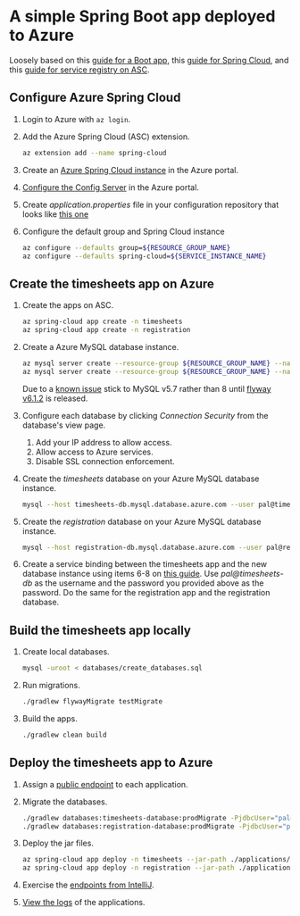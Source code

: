 # A simple Spring Boot app deployed to Azure

Loosely based on this [guide for a Boot app](https://docs.microsoft.com/en-us/azure/spring-cloud/spring-cloud-quickstart-launch-app-portal),
this [guide for Spring Cloud](https://docs.microsoft.com/en-us/azure/spring-cloud/spring-cloud-tutorial-prepare-app-deployment),
and this [guide for service registry on ASC](https://docs.microsoft.com/en-us/azure/spring-cloud/spring-cloud-service-registration).

## Configure Azure Spring Cloud

1.  Login to Azure with `az login`.

1.  Add the Azure Spring Cloud (ASC) extension.
    
    ```bash
    az extension add --name spring-cloud
    ```

1.  Create an [Azure Spring Cloud instance](https://portal.azure.com/#create/Microsoft.AppPlatform)
    in the Azure portal.

1.  [Configure the Config Server](https://docs.microsoft.com/en-us/azure/spring-cloud/spring-cloud-quickstart-launch-app-portal#set-up-your-configuration-server)
    in the Azure portal.
    
1.  Create _application.properties_ file in your configuration
    repository that looks like [this one](https://github.com/tygern/pal-tracker-azure/blob/config/application.properties)

1.  Configure the default group and Spring Cloud instance

    ```bash
    az configure --defaults group=${RESOURCE_GROUP_NAME}
    az configure --defaults spring-cloud=${SERVICE_INSTANCE_NAME}
    ```

## Create the timesheets app on Azure

1.  Create the apps on ASC.

    ```bash
    az spring-cloud app create -n timesheets
    az spring-cloud app create -n registration
    ```

1.  Create a Azure MySQL database instance.
    
    ```bash
    az mysql server create --resource-group ${RESOURCE_GROUP_NAME} --name timesheets-db  --location westus --admin-user pal --admin-password ${DB_PASSWORD} --sku-name B_Gen5_1 --version 5.7
    az mysql server create --resource-group ${RESOURCE_GROUP_NAME} --name registration-db  --location westus --admin-user pal --admin-password ${DB_PASSWORD} --sku-name B_Gen5_1 --version 5.7
    ```

    Due to a [known issue](https://github.com/flyway/flyway/issues/2519)
    stick to MySQL v5.7 rather than 8 until [flyway v6.1.2](https://github.com/flyway/flyway/milestone/49)
    is released.

1.  Configure each database by clicking _Connection Security_ from the
    database's view page.
    1.  Add your IP address to allow access.
    1.  Allow access to Azure services.
    1.  Disable SSL connection enforcement.

1.  Create the _timesheets_ database on your Azure MySQL database
    instance.
    
    ```bash
    mysql --host timesheets-db.mysql.database.azure.com --user pal@timesheets-db --password=${DB_PASSWORD} -e "create database timesheets;"
    ```

1.  Create the _registration_ database on your Azure MySQL database
    instance.
    
    ```bash
    mysql --host registration-db.mysql.database.azure.com --user pal@registration-db --password=${DB_PASSWORD} -e "create database registration;"
    ```

1.  Create a service binding between the timesheets app and the new
    database instance using items 6-8 on [this guide](https://docs.microsoft.com/en-us/azure/spring-cloud/spring-cloud-tutorial-bind-mysql#bind-your-app-to-your-azure-database-for-mysql-instance).
    Use _pal@timesheets-db_ as the username and the password you
    provided above as the password.
    Do the same for the registration app and the registration database.

## Build the timesheets app locally

1.  Create local databases.
    ```bash
    mysql -uroot < databases/create_databases.sql
    ```

1.  Run migrations.
    ```bash
    ./gradlew flywayMigrate testMigrate
    ```

1.  Build the apps.
    ```bash
    ./gradlew clean build
    ```

## Deploy the timesheets app to Azure

1.  Assign a [public endpoint](https://docs.microsoft.com/en-us/azure/spring-cloud/spring-cloud-quickstart-launch-app-portal#assign-a-public-endpoint-to-gateway)
    to each application.

1.  Migrate the databases.

    ```bash
    ./gradlew databases:timesheets-database:prodMigrate -PjdbcUser="pal@timesheets-db" -PjdbcPassword=${DB_PASSWORD} -PjdbcUrl='jdbc:mysql://timesheets-db.mysql.database.azure.com:3306/timesheets?useTimezone=true&serverTimezone=UTC&useLegacyDatetimeCode=false'
    ./gradlew databases:registration-database:prodMigrate -PjdbcUser="pal@registration-db" -PjdbcPassword=${DB_PASSWORD} -PjdbcUrl='jdbc:mysql://registration-db.mysql.database.azure.com:3306/registration?useTimezone=true&serverTimezone=UTC&useLegacyDatetimeCode=false'
    ```

1.  Deploy the jar files.
    ```bash
    az spring-cloud app deploy -n timesheets --jar-path ./applications/timesheets-server/build/libs/timesheets-server.jar
    az spring-cloud app deploy -n registration --jar-path ./applications/registration-server/build/libs/registration-server.jar
    ```

1.  Exercise the [endpoints from IntelliJ](requests.http).

1.  [View the logs](https://docs.microsoft.com/en-us/azure/spring-cloud/diagnostic-services) of the applications.
